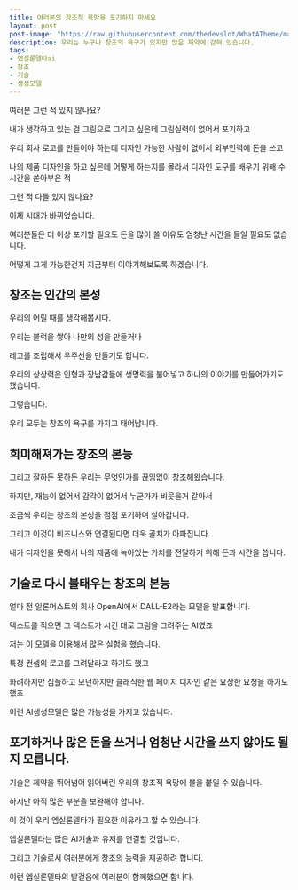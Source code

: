 ```yaml
---
title: 여러분의 창조적 욕망을 포기하지 마세요
layout: post
post-image: "https://raw.githubusercontent.com/thedevslot/WhatATheme/master/assets/images/What%20is%20Jekyll%20and%20How%20to%20use%20it.png?token=AHMQUELVG36IDSA4SZEZ5P26Z64IW"
description: 우리는 누구나 창조의 욕구가 있지만 많은 제약에 갇혀 있습니다.
tags:
- 엡실론델타ai
- 창조
- 기술
- 생성모델
---
```


여러분 그런 적 있지 않나요? 

내가 생각하고 있는 걸 그림으로 그리고 싶은데 그림실력이 없어서 포기하고

우리 회사 로고를 만들어야 하는데 디자인 가능한 사람이 없어서 외부인력에 돈을 쓰고

나의 제품 디자인을 하고 싶은데 어떻게 하는지를 몰라서 디자인 도구를 배우기 위해 수시간을 쏟아부은 적

그런 적 다들 있지 않나요?

이제 시대가 바뀌었습니다.

여러분들은 더 이상 포기할 필요도 돈을 많이 쓸 이유도 엄청난 시간을 들일 필요도 없습니다.

어떻게 그게 가능한건지 지금부터 이야기해보도록 하겠습니다.


## 창조는 인간의 본성

우리의 어릴 때를 생각해봅시다.

우리는 블럭을 쌓아 나만의 성을 만들거나

레고를 조립해서 우주선을 만들기도 합니다.

우리의 상상력은 인형과 장남감들에 생명력을 불어넣고 하나의 이야기를 만들어가기도 했습니다.

그렇습니다. 

우리 모두는 창조의 욕구를 가지고 태어납니다.


## 희미해져가는 창조의 본능

그리고 잘하든 못하든 우리는 무엇인가를 끊임없이 창조해왔습니다.

하지만, 재능이 없어서 감각이 없어서 누군가가 비웃을거 같아서 

조금씩 우리는 창조의 본성을 점점 포기하며 살아갑니다.

그리고 이것이 비즈니스와 연결된다면 더욱 골치가 아파집니다.

내가 디자인을 못해서 나의 제품에 녹아있는 가치를 전달하기 위해 돈과 시간을 씁니다.

## 기술로 다시 불태우는 창조의 본능

얼마 전 일론머스트의 회사 OpenAI에서 DALL-E2라는 모델을 발표합니다.

텍스트를 적으면 그 텍스트가 시킨 대로 그림을 그려주는 AI였죠

저는 이 모델을 이용해서 많은 실험을 했습니다.

특정 컨셉의 로고를 그려달라고 하기도 했고

화려하지만 심플하고 모던하지만 클래식한 웹 페이지 디자인 같은 요상한 요청을 하기도 했죠

이런 AI생성모델은 많은 가능성을 가지고 있습니다. 

## 포기하거나 많은 돈을 쓰거나 엄청난 시간을 쓰지 않아도 될 지 모릅니다.

기술은 제약을 뛰어넘어 읽어버린 우리의 창조적 욕망에 불을 붙일 수 있습니다.

하지만 아직 많은 부분을 보완해야 합니다.

이 것이 우리 엡실론델타가 필요한 이유라고 할 수 있습니다.

엡실론델타는 많은 AI기술과 유저를 연결할 것입니다.

그리고 기술로서 여러분에게 창조의 능력을 제공하려 합니다.

이런 엡실론델타의 발걸음에 여러분이 함께했으면 합니다.